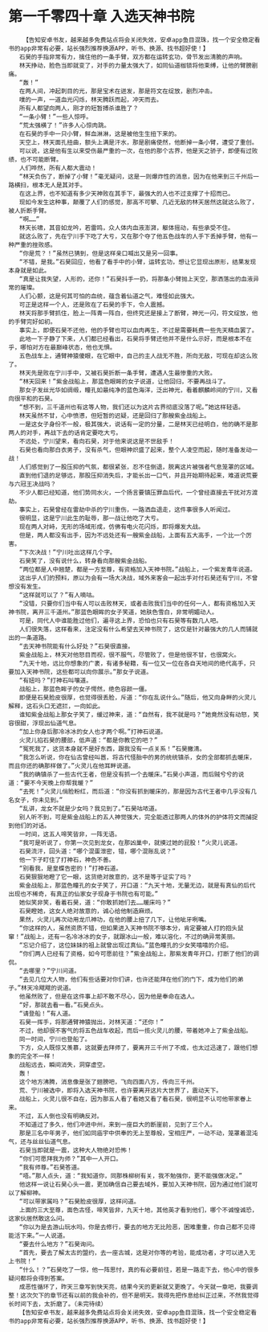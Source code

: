 # 第一千零四十章 入选天神书院
        【告知安卓书友，越来越多免费站点将会关闭失效，安卓app鱼目混珠，找一个安全稳定看书的app非常有必要，站长强烈推荐换源APP，听书、换源、找书超好使！】
       石昊的手指非常有力，擒住他的一条手臂，双方都在运转玄功，骨节发出清脆的声响。
       林天挣动，脸色当即就变了，对手的力量太强大了，如同仙道枷锁将他束缚，让他的臂膀剧痛。
       “轰！”
       在两人间，冲起刺目的光，那是宝术在迸发，那是符文在绽放，剧烈冲击。
       噗的一声，一道血光闪烁，林天腾跃而起，冲天而去。
       所有人都望向两人，刚才的短暂搏杀谁胜了？
       “一条小臂！”一些人惊呼。
       “荒太强横了！”许多人心惊肉跳。
       在石昊的手中一只小臂，鲜血淋淋，这是被他生生扭下来的。
       天空上，林天面孔扭曲，额头上满是汗水，那是剧痛使然，他断掉一条小臂，遭受了重创。
       可以说，这是他有生以来受伤最严重的一次，在他的那个古界，他是天之骄子，即便有过败绩，也不可能断臂。
       人们哗然，所有人都大震动！
       “林天负伤了，断掉了小臂！”毫无疑问，这是一则爆炸性的消息，因为在他来到三千州后一路横扫，根本无人是其对手。
       在这上界，也不知道有多少天神败在其手下，最强大的人也不过支撑了十招而已。
       现如今发生这种事，颠覆了人们的感觉，那高不可攀、几近无敌的林天居然这就这么败了，被人折断手臂。
       “啊……”
       林天长啸，其音如龙吟，若雷鸣，众人体内血液澎湃，躯体摇动，有些承受不住。
       就这么败了，先在宁川手下吃了大亏，又在那个夺了他五色战车的人手下丢掉手臂，他有一种严重的挫败感。
       “你是荒？！”虽然已猜到，但是这样亲口喊出又是另一回事。
       “不错，是我。”石昊回应，他看了看手中的小臂，运转玄功，想让它显现出原形，结果发现本身就是如此。
       “真是让我失望，人形的，还你！”石昊抖手一扔，将那条小臂抛上天空，那洒落出的血液异常的璀璨。
       人们心颤，这是何其可怕的血统，蕴含着仙道之气，难怪如此强大。
       可正是这样一个人，还是败在了石昊的手下，令人震撼。
       林天将那手臂抓住，脸上一阵青一阵白，但终究还是接上了断臂，神光一闪，符文绽放，他的手臂完好如初。
       事实上，即便石昊不还他，他的手臂也可以血肉再生，不过是需要耗费一些先天精血罢了。
       此地一下子静了下来，人们都已经看出，石昊将手臂还他并不是什么示好，而是根本不在乎，哪怕对方在最巅峰状态，他也无惧。
       五色战车上，通臂神猿傻眼，在它眼中，自己的主人战无不胜，所向无敌，可现在却这么败了。
       林天先是败在宁川手中，又被石昊折断一条手臂，遭遇人生最惨重的大败。
       “林天回来！”紫金战船上，那蓝色眼眸的女子说道，让他回归，不要再战斗了。
       那女子发丝光华如绸缎，瞳孔如最纯净的蓝色海洋，泛出神光，看着麒麟岭间的宁川，又看向很平和的石昊。
       “想不到，三千道州也有这等人物，我们还以为这片古界彻底没落了呢。”她这样轻语。
       林天虽然不甘，心中愤懑，但短暂的迟疑，还是回归了那艘紫金战船上。
       一是这女子身份不一般，极其强大，说话有一定的分量，二是林天已经明白，他的确不是那两人的对手，再战下去的话肯定要吃大亏。
       不远处，宁川望来，看向石昊，对于他来说这是不世敌手！
       石昊也看向那白衣男子，没有杀气，但眼神炽盛了起来，整个人凌空而起，随时准备发动一战！
       人们感觉到了一股压抑的气氛，都很紧张，忍不住倒退，脱离这片被强者气息笼罩的区域。
       直到他们退的足够远，那股压抑消失后，才能长出一口气，并且开始期待起来，难道说荒要与六冠王决战吗？
       不少人都已经知道，他们势同水火，一个扬言要镇压罪血后代，一个曾经直接去干扰对方渡劫。
       事实上，石昊曾经在雷劫中杀的宁川重伤，一路洒血退走，这件事很多人听闻过。
       很明显，这是宁川此生的耻辱，那一战让他吃了大亏。
       现在两人对峙，无形的场域形成，仿佛有电火花闪烁，即将爆发大战。
       但是，两人都没有出手，因为不远处还有一艘紫金战船，上面有五大高手，一个比一个厉害。
       “下次决战！”宁川吐出这样几个字。
       石昊笑了，没有说什么，转身看向那艘紫金战船。
       “两位都是人中翘楚，都是一方至尊，有资格加入天神书院。”战船上，一个紫发青年说道。
       这出乎人们的预料，原以为会有一场大决战，域外来客会一起出手对付石昊还有宁川，不曾想没有发生。
       “这样就可以了？”有人嘀咕。
       “没错，只要你们当中有人可以击败林天，或者击败我们当中的任何一人，都有资格加入天神书院，离开三千道州。”那蓝色眼眸的女子笑道，她肤色雪白，非常明媚动人。
       可是，同代人中谁能胜过他们，遍寻这上界，恐怕也只有石昊等有数几人吧。
       人们很失落，这样看来，注定没有什么希望去天神书院了，这仅是针对最强大的几人而铺就出的一条道路。
       “去天神书院能有什么好处？”石昊很直接。
       紫金战船上，林天对他怒目而视，很不服气，尽管败了，但是他很不甘，也很窝火。
       “九天十地，远比你想象的广袤，有诸多秘籍，有一位又一位在各自天地间的绝代高手，只要加入天神书院，这些都可以向你展示。”那女子说道。
       “有妞吗？”打神石叫嚷道。
       战船上，那蓝色眸子的女子愕然，绝色容颜一僵。
       即便是石昊脸皮很厚，也觉得很丢脸，斥道：“你在乱说什么。”随后，他又向身畔的火灵儿解释，这石头口无遮拦，一向如此。
       谁知紫金战船上那女子笑了，缓过神来，道：“自然有，我不就是吗？”她竟然没有动怒，笑容很甜，浮现出仙道气息。
       “加上你身后那冷冰冰的女人也才两个啊。”打神石说道。
       火灵儿掐石昊的腰部，低声道：“都是你教它的吧？”
       “冤死我了，这货本身就不是好东西，跟我没有一点关系！”石昊撇清。
       “我怎么听说，你在仙古曾经叫嚣，将古代怪胎中的男的统统镇杀，女的全部都抓去暖床，而且你还的确那样做了。”火灵儿在他耳畔说道。
       “我的确镇杀了一些古代王者，但是没有抓一个去暖床。”石昊小声道，而后贼兮兮的说道：“要不今天晚上你帮我暖？”
       “去死！”火灵儿俏脸粉红，而后道：“你没有抓到暖床的，那是因为古代王者中几乎没有几名女子，你未见到。”
       “乱讲，龙女不就是少女吗？我见到了。”石昊咕哝道。
       别人听不到，可是紫金战船上的五人神觉强大，完全能透过那两人的体外的护体符文而捕捉到他们的对话。
       一时间，这五人啼笑皆非，一阵无语。
       “我可是听说了，你第一次见到龙女，在那凶巢中，就摸过她的屁股！”火灵儿说道。
       石昊流汗，回头道：“哪个混蛋泄密，错，哪个混账乱说？”
       他一下子盯住了打神石，神色不善。
       “别看我，是皇蝶告密的！”打神石道。
       石昊狠狠地瞪了它一眼，这货绝对故意的，这不是等于证实了吗？
       紫金战船上，那蓝色瞳孔的女子笑了，开口道：“九天十地，无量无边，就是有真仙的后代出现也不稀奇，有真正的仙家女子现身于书院也有可能。”
       她似笑非笑，看着石昊，道：“你敢抓她们去……暖床吗？”
       石昊瞪她，这女人绝对故意的，诚心给他制造麻烦。
       果然，火灵儿再次动用龙爪神功，在他的腰上扭了几下，让他呲牙咧嘴。
       “你这样的人，虽然资质不错，但如果进入天神书院不够本分，肯定要被人打的抱头鼠窜！”战船上，还有一名冷冰冰的女子，就跟冰山一般，难以溶化，不过的确异常美丽。
       “忘记介绍了，这位妹妹的祖上就曾出现过真仙。”蓝色瞳孔的少女笑嘻嘻的介绍。
       “你们两人已经有了资格，如今可愿前往？”紫金战船上，那紫发青年开口，打断了他们的调侃。
       “去哪里？”宁川问道。
       “去见几位大人物，他们有些话要对你们讲，也许还能拜在他们的门下，成为他们的弟子。”林天冷飕飕的说道。
       他虽然败了，但是在这件事上却不敢不尽心，因为他是奉命在选人。
       “好，那就去看一看。”石昊点头。
       “请登船！”有人道。
       石昊一挥手，将那通臂神猿抛出，对林天道：“还你！”
       不过，他却很不客气的将五色战车收起，而后一揽火灵儿的腰，带着她冲上了紫金战船。
       同一时间，宁川也登船了。
       下方，众人既惊又羡慕，这就要去拜师了，要离开三千州了不成，也太过迅速了，跟他们想象的完全不一样！
       战船远去，瞬间消失，洞穿虚空。
       轰！
       这个地方沸腾，消息像是张了翅膀吧，飞向四面八方，传向三千州。
       荒、宁川被选中，即将入选天神书院，也许要离开这片大世界了，震动天下。
       战船上，火灵儿很不自在，因为那五人看了看她又看了看石昊，很明显不认可他带家眷上来。
       不过，五人倒也没有明确反对。
       不知道过了多久，他们冲进中州，来到一座巨大的断崖前，见到了三个人。
       那是三名中年男子，他们如同庙宇中供奉的无上至尊般，宝相庄严，一动不动，笼罩着混沌气，还与丝丝仙道气息。
       石昊当即就是一震，这种大人物绝对恐怖！
       “你们可愿拜我为师？”其中一人开口。
       “我有师尊。”石昊答道。
       “唔。”那人点头，道：“我知道你，同那株柳树有关，我不勉强你，更不能强做决定。”
       他这样一说让石昊心头一震，更加确信自己要去域外，要加入天神书院，因为通过他们就可以了解柳神。
       “可以带家属吗？”石昊脸皮很厚，这样问道。
       上面的三大至尊，面色古怪，啼笑皆非，九天十地，其他英才看到他们，哪个不诚惶诚恐，这家伙居然敢这么问。
       “你以为是去游山玩水吗，你是去修行，要去的地方无比险恶，困难重重，你自己都不见得能活下来。”一人说道。
       “要去什么地方？”石昊询问。
       “首先，要去了解太古的盟约，去一座古城，这是对你等的考验，能成功者，才可以进入无上书院！”
       “什么！？”石昊吃了一惊，他一阵思忖，真的有必要前往，若是一路走下去，他心中的很多疑问都将会得到答案。
       成恶性循环了，昨天三章写到快天亮，结果今天的更新就又更晚了。今天就一章吧，我要调整！这次欠下的章节还有以前的我会补的，但不是明天。我得先把作息给纠正过来，不然我觉得长时间下去，太折磨了。（未完待续）
       【告知安卓书友，越来越多免费站点将会关闭失效，安卓app鱼目混珠，找一个安全稳定看书的app非常有必要，站长强烈推荐换源APP，听书、换源、找书超好使！】